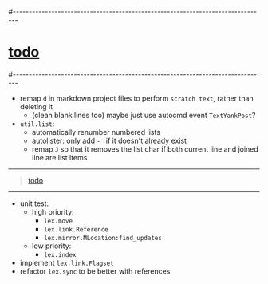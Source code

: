 #-------------------------------------------------------------------------------
# [todo]()
#-------------------------------------------------------------------------------
- remap `d` in markdown project files to perform `scratch text`, rather than deleting it
  - (clean blank lines too)
   maybe just use autocmd event `TextYankPost`?
- `util.list`:
  - automatically renumber numbered lists
  - autolister: only add `- ` if it doesn't already exist
  - remap `J` so that it removes the list char if both current line and joined line are list items

----------------------------------------
> [todo]()
----------------------------------------
- unit test:
    - high priority:
        - `lex.move`
        - `lex.link.Reference`
        - `lex.mirror.MLocation:find_updates`
    - low priority:
        - `lex.index`
- implement `lex.link.Flagset`
- refactor `lex.sync` to be better with references
